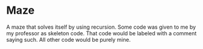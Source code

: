 # Maze
A maze that solves itself by using recursion. 
Some code was given to me by my professor as skeleton code. That code would be labeled with a comment saying such. All other code would be purely mine.
